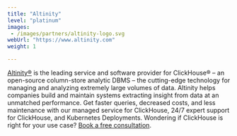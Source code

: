 ```yaml
---
title: "Altinity"
level: "platinum"
images:
 - /images/partners/altinity-logo.svg
webUrl: "https://www.altinity.com"
weight: 1

---
```


[Altinity®](https://altinity.com/) is the leading service and software provider for ClickHouse®  – an open-source column-store analytic DBMS – the cutting-edge technology for managing and analyzing extremely large volumes of data. 
Altinity helps companies build and maintain systems extracting insight from data at an unmatched performance. Get faster queries, decreased costs, and less maintenance with our managed service for ClickHouse, 24/7 expert support for ClickHouse, and Kubernetes Deployments. Wondering if ClickHouse is right for your use case? [Book a free consultation](https://altinity.com/free-clickhouse-consultation/).
